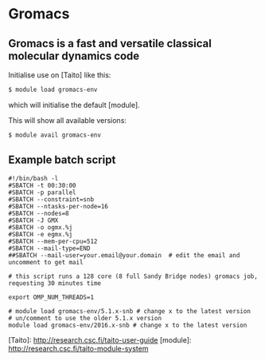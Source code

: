 # Gromacs

## Gromacs is a fast and versatile classical molecular dynamics code

Initialise use on [Taito] like this:

```bash
$ module load gromacs-env
```

which will initialise the default [module].

This will show all available versions:
```bash
$ module avail gromacs-env
```

## Example batch script

```
#!/bin/bash -l
#SBATCH -t 00:30:00
#SBATCH -p parallel
#SBATCH --constraint=snb
#SBATCH --ntasks-per-node=16
#SBATCH --nodes=8
#SBATCH -J GMX
#SBATCH -o ogmx.%j
#SBATCH -e egmx.%j
#SBATCH --mem-per-cpu=512
#SBATCH --mail-type=END
##SBATCH --mail-user=your.email@your.domain  # edit the email and uncomment to get mail

# this script runs a 128 core (8 full Sandy Bridge nodes) gromacs job, requesting 30 minutes time

export OMP_NUM_THREADS=1

# module load gromacs-env/5.1.x-snb # change x to the latest version
# un/comment to use the older 5.1.x version
module load gromacs-env/2016.x-snb # change x to the latest version
```

[Taito]: http://research.csc.fi/taito-user-guide [module]: http://research.csc.fi/taito-module-system
